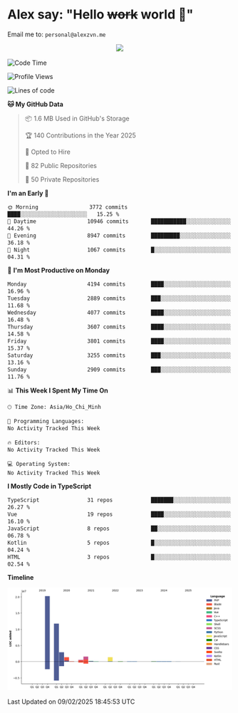 # Alex say: "Hello ~~work~~ world 🐾"
Email me to: `personal@alexzvn.me`


<p align=center>
  <a href="https://skillicons.dev">
    <img src="https://skillicons.dev/icons?i=ts,js,php,nodejs,bun,vue,nuxt,react,svelte,tauri,laravel,rust,mongodb,docker,electron,redis,rabbitmq,tailwind,git,cloudflare,elysia,mysql,nginx,rollupjs,sentry,ubuntu,yarn,html,css,vite" />
  </a>
</p>

<!--START_SECTION:waka-->
![Code Time](http://img.shields.io/badge/Code%20Time-1%2C066%20hrs%2055%20mins-blue)

![Profile Views](http://img.shields.io/badge/Profile%20Views-0-blue)

![Lines of code](https://img.shields.io/badge/From%20Hello%20World%20I%27ve%20Written-40.6%20million%20lines%20of%20code-blue)

**🐱 My GitHub Data** 

> 📦 1.6 MB Used in GitHub's Storage 
 > 
> 🏆 140 Contributions in the Year 2025
 > 
> 💼 Opted to Hire
 > 
> 📜 82 Public Repositories 
 > 
> 🔑 50 Private Repositories 
 > 
**I'm an Early 🐤** 

```text
🌞 Morning                3772 commits        ████░░░░░░░░░░░░░░░░░░░░░   15.25 % 
🌆 Daytime                10946 commits       ███████████░░░░░░░░░░░░░░   44.26 % 
🌃 Evening                8947 commits        █████████░░░░░░░░░░░░░░░░   36.18 % 
🌙 Night                  1067 commits        █░░░░░░░░░░░░░░░░░░░░░░░░   04.31 % 
```
📅 **I'm Most Productive on Monday** 

```text
Monday                   4194 commits        ████░░░░░░░░░░░░░░░░░░░░░   16.96 % 
Tuesday                  2889 commits        ███░░░░░░░░░░░░░░░░░░░░░░   11.68 % 
Wednesday                4077 commits        ████░░░░░░░░░░░░░░░░░░░░░   16.48 % 
Thursday                 3607 commits        ████░░░░░░░░░░░░░░░░░░░░░   14.58 % 
Friday                   3801 commits        ████░░░░░░░░░░░░░░░░░░░░░   15.37 % 
Saturday                 3255 commits        ███░░░░░░░░░░░░░░░░░░░░░░   13.16 % 
Sunday                   2909 commits        ███░░░░░░░░░░░░░░░░░░░░░░   11.76 % 
```


📊 **This Week I Spent My Time On** 

```text
🕑︎ Time Zone: Asia/Ho_Chi_Minh

💬 Programming Languages: 
No Activity Tracked This Week

🔥 Editors: 
No Activity Tracked This Week

💻 Operating System: 
No Activity Tracked This Week
```

**I Mostly Code in TypeScript** 

```text
TypeScript               31 repos            ███████░░░░░░░░░░░░░░░░░░   26.27 % 
Vue                      19 repos            ████░░░░░░░░░░░░░░░░░░░░░   16.10 % 
JavaScript               8 repos             ██░░░░░░░░░░░░░░░░░░░░░░░   06.78 % 
Kotlin                   5 repos             █░░░░░░░░░░░░░░░░░░░░░░░░   04.24 % 
HTML                     3 repos             █░░░░░░░░░░░░░░░░░░░░░░░░   02.54 % 
```



**Timeline**

![Lines of Code chart](https://raw.githubusercontent.com/alexzvn/alexzvn/main/assets/bar_graph.png)


 Last Updated on 09/02/2025 18:45:53 UTC
<!--END_SECTION:waka-->
